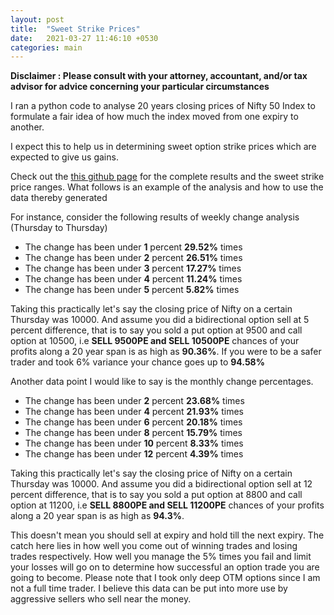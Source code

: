 ```yaml
---
layout: post
title:  "Sweet Strike Prices"
date:   2021-03-27 11:46:10 +0530
categories: main
---
```


**Disclaimer : Please consult with your attorney, accountant, and/or tax advisor for advice concerning your particular circumstances**


I ran a python code to analyse 20 years closing prices of Nifty 50 Index to formulate a fair idea of how much the index moved from one expiry to another.

I expect this to help us in determining sweet option strike prices which are expected to give us gains.

Check out the [this github page][github-nifty] for the complete results and the sweet strike price ranges.
What follows is an example of the analysis and how to use the data thereby generated

For instance, consider the following results of weekly change analysis (Thursday to Thursday)

* The change has been under **1** percent **29.52%** times
* The change has been under **2** percent **26.51%** times
* The change has been under **3** percent **17.27%** times
* The change has been under **4** percent **11.24%** times
* The change has been under **5** percent **5.82%** times

Taking this practically let's say the closing price of Nifty on a certain Thursday was 10000. And assume you did a bidirectional option sell at 5 percent difference, that is to say
you sold a put option at 9500 and call option at 10500, i.e **SELL 9500PE and SELL 10500PE** chances of your profits along a 20 year 
span is as high as **90.36%**. If you were to be a safer trader and took 6% variance your chance goes up to **94.58%**

Another data point I would like to say is the monthly change percentages.
* The change has been under **2** percent **23.68%** times
* The change has been under **4** percent **21.93%** times
* The change has been under **6** percent **20.18%** times
* The change has been under **8** percent **15.79%** times
* The change has been under **10** percent **8.33%** times
* The change has been under **12** percent **4.39%** times

Taking this practically let's say the closing price of Nifty on a certain Thursday was 10000. And assume you did a bidirectional option sell at 12 percent difference, that is to say
you sold a put option at 8800 and call option at 11200, i.e **SELL 8800PE and SELL 11200PE** chances of your profits along a 20 year 
span is as high as **94.3%**.

This doesn't mean you should sell at expiry and hold till the next expiry. The catch here lies in how well you come out of winning trades and losing trades respectively.
How well you manage the 5% times you fail and limit your losses will go on to determine how successful an option trade you are going to become.
Please note that I took only deep OTM options since I am not a full time trader. I believe this data can be put into more use by aggressive sellers who sell near 
the money.


[github-nifty]:   https://github.com/royce2892/bankthenifty/
